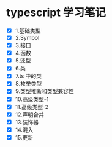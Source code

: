 # typescript 学习笔记

- [x] 1.基础类型
- [x] 2.Symbol
- [x] 3.接口
- [x] 4.函数
- [x] 5.泛型
- [x] 6.类
- [x] 7.ts 中的类
- [x] 8.枚举类型
- [x] 9.类型推断和类型兼容性
- [x] 10.高级类型-1
- [x] 11.高级类型-2
- [x] 12.声明合并
- [x] 13.装饰器
- [x] 14.混入
- [x] 15.更新
